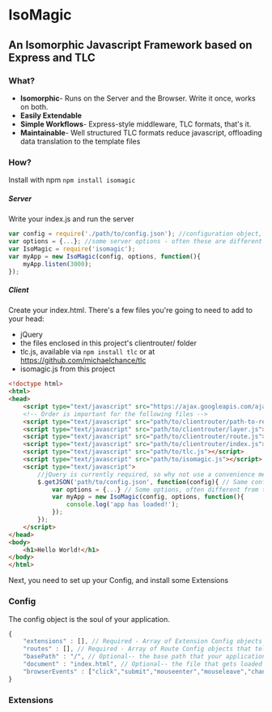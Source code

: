 IsoMagic
========

An Isomorphic Javascript Framework based on Express and TLC
-----------------------------------------------------------

### What?
* **Isomorphic**- Runs on the Server and the Browser.  Write it once, works on both.
* **Easily Extendable**
* **Simple Workflows**- Express-style middleware, TLC formats, that's it.
* **Maintainable**- Well structured TLC formats reduce javascript, offloading data translation to the template files
	
### How?

Install with npm
`npm install isomagic`

##### Server

Write your index.js and run the server
```javascript
var config = require('./path/to/config.json'); //configuration object, same object as the client
var options = {...}; //some server options - often these are different on the client
var IsoMagic = require('isomagic');
var myApp = new IsoMagic(config, options, function(){
	myApp.listen(3000);
});
```

##### Client

Create your index.html.  There's a few files you're going to need to add to your head:
* jQuery
* the files enclosed in this project's clientrouter/ folder
* tlc.js, available via `npm install tlc` or at https://github.com/michaelchance/tlc
* isomagic.js from this project
```html
<!doctype html>
<html>
<head>
	<script type="text/javascript" src="https://ajax.googleapis.com/ajax/libs/jquery/2.1.4/jquery.min.js"></script>
	<!-- Order is important for the following files -->
	<script type="text/javascript" src="path/to/clientrouter/path-to-regexp.js"></script>
	<script type="text/javascript" src="path/to/clientrouter/layer.js"></script>
	<script type="text/javascript" src="path/to/clientrouter/route.js"></script>
	<script type="text/javascript" src="path/to/clientrouter/index.js"></script>
	<script type="text/javascript" src="path/to/tlc.js"></script>
	<script type="text/javascript" src="path/to/isomagic.js"></script>
	<script type="text/javascript">
		//jQuery is currently required, so why not use a convenience method to load the config.json file?
		$.getJSON('path/to/config.json', function(config){ // Same config object you loaded on the server
			var options = {...} // Some options, often different from the server
			var myApp = new IsoMagic(config, options, function(){
				console.log('app has loaded!');
			});
		}); 
	</script>
</head>
<body>
	<h1>Hello World!</h1>
</body>
</html>
```

Next, you need to set up your Config, and install some Extensions

### Config

The config object is the soul of your application.
```javascript
{
	"extensions" : [], // Required - Array of Extension Config objects that tell IsoMagic how to load your installed extensions.  Without these, IsoMagic doesn't do much!
	"routes" : [], // Required - Array of Route Config objects that tell IsoMagic how to mount extension middleware to particular routes.  Also needed to do something interesting!
	"basePath" : "/", // Optional-- the base path that your application will handle requests on, defaults to "/"
	"document" : "index.html", // Optional-- the file that gets loaded for processing by the middleware.  Defaults to "index.html"
	"browserEvents" : ["click","submit","mouseenter","mouseleave","change"], //Optional, default shown.  An array of browser events that IsoMagic will capture and process for you with TLC modules
}
```

### Extensions